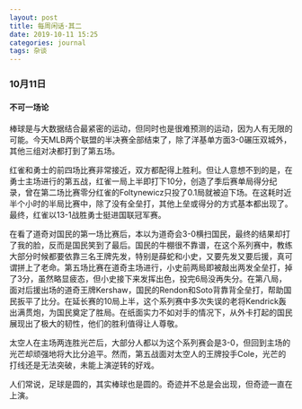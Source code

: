 ```yaml
---
layout: post
title: 每周闲话·其二
date: 2019-10-11 15:25
categories: journal
tags: 杂谈
---
```


### 10月11日

#### 不可一场论

棒球是与大数据结合最紧密的运动，但同时也是很难预测的运动，因为人有无限的可能。今天MLB两个联盟的半决赛全部结束了，除了洋基单方面3-0碾压双城外，其他三组对决都打到了第五场。

红雀和勇士的前四场比赛非常接近，双方都配得上胜利。但让人意想不到的是，在勇士主场进行的第五战，红雀一局上半即打下10分，创造了季后赛单局得分纪录，曾在第二场比赛零分红雀的Foltynewicz只投了0.1局就被迫下场。在这耗时近半个小时的半局比赛中，除了没有全垒打，其他上垒或得分的方式基本都出现了。最终，红雀以13-1战胜勇士挺进国联冠军赛。

在看了道奇对国民的第一场比赛后，本以为道奇会3-0横扫国民，最终的结果却打了我的脸，反而是国民笑到了最后。国民的牛棚很不靠谱，在这个系列赛中，教练大部分时候都要依靠三名王牌先发，特别是薛蛇和小史，又要先发又要后援，真可谓拼上了老命。第五场比赛在道奇主场进行，小史前两局即被敲出两发全垒打，掉了3分，虽然略显疲态，但小史接下来发挥出色，投完6局没再失分。在第八局，面对后援出场的道奇王牌Kershaw，国民的Rendon和Soto背靠背全垒打，帮助国民扳平了比分。在延长赛的10局上半，这个系列赛中多次失误的老将Kendrick轰出满贯炮，为国民奠定了胜局。在纸面实力不如对手的情况下，从外卡打起的国民展现出了极大的韧性，他们的胜利值得让人尊敬。

太空人在主场两连胜光芒后，大部分人都以为这个系列赛会是3-0，但回到主场的光芒却顽强地将大比分追平。然而，第五战面对太空人的王牌投手Cole，光芒的打线还是无法突破，未能上演逆转的好戏。

人们常说，足球是圆的，其实棒球也是圆的。奇迹并不总是会出现，但奇迹一直在上演。